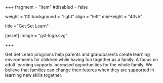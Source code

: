 +++
fragment = "item"
#disabled = false

weight = 110
background = "light"
align = "left"
minHeight = "40vh"

title ="Get Set Learn"

[asset]
  image = "gsl-logo.svg"

  

+++


Get Set Learn programs help parents and grandparents create learning environments for children while having fun together as a family. A focus on adult learning supports increased opportunities for the whole family. We believe that families can change their futures when they are supported in learning new skills together.

  

  

